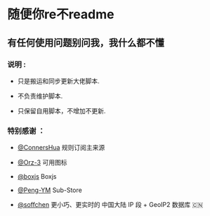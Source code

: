 # 随便你re不readme
## 有任何使用问题别问我，我什么都不懂
### 说明 :

* 只是搬运和同步更新大佬脚本.

* 不负责维护脚本.

* 只保留自用脚本，不增加不更新.

### 特别感谢 ：

* [@ConnersHua](https://github.com/DivineEngine/Profiles/tree/master) 规则订阅主来源

* [@Orz-3](https://github.com/Orz-3/mini) 可用图标

* [@boxjs](https://chavyleung.gitbook.io/boxjs/) Boxjs

* [@Peng-YM](https://github.com/Peng-YM/Sub-Store/tree/master/config) Sub-Store

* [@soffchen](https://github.com/soffchen/GeoIP2-CN) 更小巧、更实时的 中国大陆 IP 段 + GeoIP2 数据库 🇨🇳




